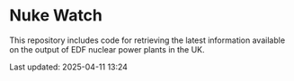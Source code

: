 # Nuke Watch

This repository includes code for retrieving the latest information available on the output of EDF nuclear power plants in the UK.

Last updated: 2025-04-11 13:24
